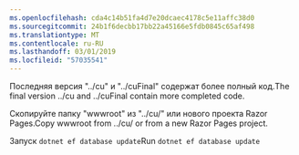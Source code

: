 ```yaml
---
ms.openlocfilehash: cda4c14b51fa4d7e20dcaec4178c5e11affc38d0
ms.sourcegitcommit: 24b1f6decbb17bb22a45166e5fdb0845c65af498
ms.translationtype: MT
ms.contentlocale: ru-RU
ms.lasthandoff: 03/01/2019
ms.locfileid: "57035541"
---
```

<span data-ttu-id="57f00-101">Последняя версия "../cu" и "../cuFinal" содержат более полный код.</span><span class="sxs-lookup"><span data-stu-id="57f00-101">The final version ../cu and ../cuFinal contain more completed code.</span></span>

<span data-ttu-id="57f00-102">Скопируйте папку "wwwroot" из "../cu/" или нового проекта Razor Pages.</span><span class="sxs-lookup"><span data-stu-id="57f00-102">Copy wwwroot from ../cu/ or from a new Razor Pages project.</span></span>

<span data-ttu-id="57f00-103">Запуск `dotnet ef database update`</span><span class="sxs-lookup"><span data-stu-id="57f00-103">Run `dotnet ef database update`</span></span>
